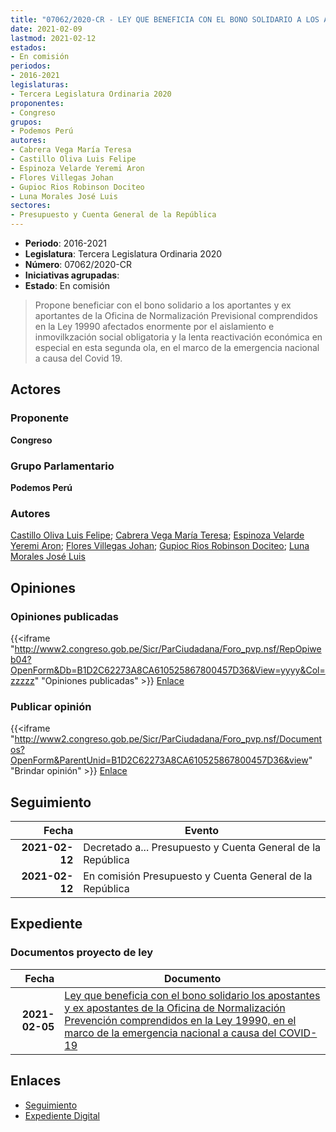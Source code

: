 ```yaml
---
title: "07062/2020-CR - LEY QUE BENEFICIA CON EL BONO SOLIDARIO A LOS APORTANT ES Y EX APORTANTES DE LA OFICINA DE NORMALIZACIÓN PREVISIONAL COMPRENDIDOS EN LA LEY 19990, EN EL MARCO DE LA EMERGENCIA NACIONAL A CAUSA DEL COVID-19"
date: 2021-02-09
lastmod: 2021-02-12
estados:
- En comisión
periodos:
- 2016-2021
legislaturas:
- Tercera Legislatura Ordinaria 2020
proponentes:
- Congreso
grupos:
- Podemos Perú
autores:
- Cabrera Vega María Teresa
- Castillo Oliva Luis Felipe
- Espinoza Velarde Yeremi Aron
- Flores Villegas Johan
- Gupioc Rios Robinson Dociteo
- Luna Morales José Luis
sectores:
- Presupuesto y Cuenta General de la República
---
```

- **Periodo**: 2016-2021
- **Legislatura**: Tercera Legislatura Ordinaria 2020
- **Número**: 07062/2020-CR
- **Iniciativas agrupadas**: 
- **Estado**: En comisión

> Propone beneficiar con el bono solidario a los aportantes y ex aportantes de la Oficina de Normalización Previsional comprendidos en la Ley 19990 afectados enormente por el aislamiento e inmovilkzación social obligatoria y la lenta reactivación económica en especial en esta segunda ola, en el marco de la emergencia nacional a causa del Covid 19.


## Actores

### Proponente

**Congreso**

### Grupo Parlamentario

**Podemos Perú**

### Autores

[Castillo Oliva Luis Felipe](mailto:mailto:lcastilloo@congreso.gob.pe); [Cabrera Vega María Teresa](mailto:mailto:mcabrera@congreso.gob.pe); [Espinoza Velarde Yeremi Aron](mailto:mailto:yespinoza@congreso.gob.pe); [Flores Villegas Johan](mailto:mailto:jfloresv@congreso.gob.pe); [Gupioc Rios Robinson Dociteo](mailto:mailto:rgupioc@congreso.gob.pe); [Luna Morales José Luis](mailto:mailto:jlunam@congreso.gob.pe)

## Opiniones

### Opiniones publicadas

{{<iframe "http://www2.congreso.gob.pe/Sicr/ParCiudadana/Foro_pvp.nsf/RepOpiweb04?OpenForm&Db=B1D2C62273A8CA610525867800457D36&View=yyyy&Col=zzzzz" "Opiniones publicadas" >}}
[Enlace](http://www2.congreso.gob.pe/Sicr/ParCiudadana/Foro_pvp.nsf/RepOpiweb04?OpenForm&Db=B1D2C62273A8CA610525867800457D36&View=yyyy&Col=zzzzz)

### Publicar opinión

{{<iframe "http://www2.congreso.gob.pe/Sicr/ParCiudadana/Foro_pvp.nsf/Documentos?OpenForm&ParentUnid=B1D2C62273A8CA610525867800457D36&view" "Brindar opinión" >}}
[Enlace](http://www2.congreso.gob.pe/Sicr/ParCiudadana/Foro_pvp.nsf/Documentos?OpenForm&ParentUnid=B1D2C62273A8CA610525867800457D36&view)


## Seguimiento

| Fecha | Evento |
|------:|--------|
| **2021-02-12** | Decretado a... Presupuesto y Cuenta General de la República |
| **2021-02-12** | En comisión Presupuesto y Cuenta General de la República |

## Expediente

### Documentos proyecto de ley

| Fecha | Documento |
|------:|-----------|
| **2021-02-05** | [Ley que beneficia con el bono solidario los apostantes y ex apostantes de la Oficina de Normalización Prevención comprendidos en la Ley 19990, en el marco de la emergencia nacional a causa del COVID-19](https://leyes.congreso.gob.pe/Documentos/2016_2021/Proyectos_de_Ley_y_de_Resoluciones_Legislativas/PL07062-20210209.pdf) |

## Enlaces

- [Seguimiento](http://www2.congreso.gob.pe/Sicr/TraDocEstProc/CLProLey2016.nsf/f7fff46988ca05b1052578e100829cc7/c9eec0d7b7186f4805258678007419c5?OpenDocument)
- [Expediente Digital](http://www2.congreso.gob.pe/Sicr/TraDocEstProc/Expvirt_2011.nsf/visbusqptramdoc1621/07062?opendocument)

